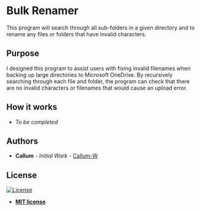 # Bulk Renamer

This program will search through all sub-folders in a given directory and to
rename any files or folders that have invalid characters.

## Purpose

I designed this program to assist users with fixing invalid filenames when
backing up large directories to Microsoft OneDrive. By recursively searching
through each file and folder, the program can check that there are no invalid
characters or filenames that would cause an upload error.

## How it works

* *To be completed*

## Authors

* **Callum** - *Initial Work* - [Callum-W](https://github.com/Callum-W)

## License

[![License](http://img.shields.io/:license-mit-blue.svg?style=flat-square)](http://badges.mit-license.org)

* **[MIT license](http://opensource.org/licenses/mit-license.php)**
